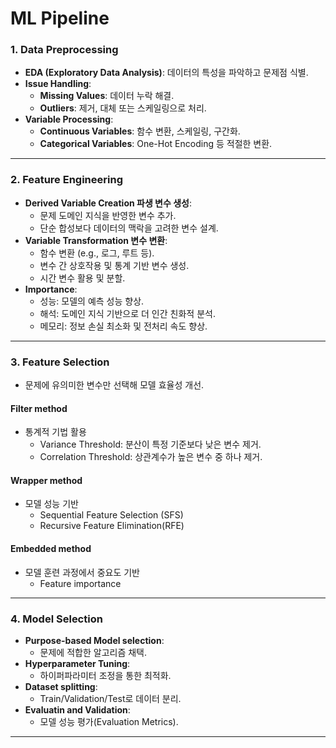 # ML Pipeline
### **1. Data Preprocessing**

- **EDA (Exploratory Data Analysis)**: 데이터의 특성을 파악하고 문제점 식별.
- **Issue Handling**:
    - **Missing Values**: 데이터 누락 해결.
    - **Outliers**: 제거, 대체 또는 스케일링으로 처리.
- **Variable Processing**:
    - **Continuous Variables**: 함수 변환, 스케일링, 구간화.
    - **Categorical Variables**: One-Hot Encoding 등 적절한 변환.

---

### **2. Feature Engineering**

- **Derived Variable Creation 파생 변수 생성**:
    - 문제 도메인 지식을 반영한 변수 추가.
    - 단순 합성보다 데이터의 맥락을 고려한 변수 설계.
- **Variable Transformation 변수 변환**:
    - 함수 변환 (e.g., 로그, 루트 등).
    - 변수 간 상호작용 및 통계 기반 변수 생성.
    - 시간 변수 활용 및 분할.
- **Importance**:
    - 성능: 모델의 예측 성능 향상.
    - 해석: 도메인 지식 기반으로 더 인간 친화적 분석.
    - 메모리: 정보 손실 최소화 및 전처리 속도 향상.

---

### **3. Feature Selection**

- 문제에 유의미한 변수만 선택해 모델 효율성 개선.
#### Filter method
- 통계적 기법 활용
  - Variance Threshold: 분산이 특정 기준보다 낮은 변수 제거.
  - Correlation Threshold: 상관계수가 높은 변수 중 하나 제거.
#### Wrapper method
- 모델 성능 기반
  - Sequential Feature Selection (SFS)
  - Recursive Feature Elimination(RFE)
#### Embedded method
- 모델 훈련 과정에서 중요도 기반
  - Feature importance
---

### **4. Model Selection**

- **Purpose-based Model selection**:
    - 문제에 적합한 알고리즘 채택.
- **Hyperparameter Tuning**:
    - 하이퍼파라미터 조정을 통한 최적화.
- **Dataset splitting**:
    - Train/Validation/Test로 데이터 분리.
- **Evaluatin and Validation**:
    - 모델 성능 평가(Evaluation Metrics).

---
